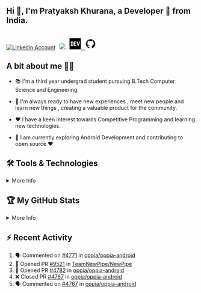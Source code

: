 
<!-- Your title -->
## Hi  	&#128075;, I'm Pratyaksh Khurana, a Developer 🚀 from India.

<br>
<a href="https://www.linkedin.com/in/pratyaksh-khurana-775894210/"><img src="https://cdn.worldvectorlogo.com/logos/linkedin-icon-2.svg" title="Linkedin" alt="Linkedin Account" width="30"/></a> 
&ensp;<a href="mailto:pratyakshkhuranaofficial@gmail.com"><img  width="30" src="https://www.vectorlogo.zone/logos/gmail/gmail-icon.svg" /></a>
&ensp;<a href="https://dev.to/pratyaksh1610"><img src="https://github.com/FrancescoXX/FrancescoXX/blob/main/dev-black.png" title="DEV" alt="DEVto Blog" width="30"/</a> 
&ensp;<a href="https://github.com/pratyaksh1610"><img src="https://github.com/FrancescoXX/FrancescoXX/blob/main/untitled-2_5.png" title="GitHub" alt="GitHub" width="30"/></a>
<br>

<!-- Talking about you -->
## A bit about me 🙋‍♂️
- 📚 I'm a third year undergrad student pursuing B.Tech Computer Science and Engineering. 

- 🤝 I'm always ready to have new experiences , meet new people and learn new things , creating a valuable 
 product for the community.

- ❤ I have a keen interest towards Competitive Programming and learning new technologies.

- 🌱 I am currently exploring Android Development and contributing to open source :heart:


## 🛠️ Tools & Technologies
<details>
  <summary>More Info</summary>

  ### Things I code with: 
  
<a href="https://www.cprogramming.com/" target="_blank"> <img src="https://raw.githubusercontent.com/devicons/devicon/master/icons/c/c-original.svg" alt="c" width="40" height="40"/> </a> <a align="left"> <img src="https://raw.githubusercontent.com/jmnote/z-icons/master/svg/cpp.svg" alt="cpp" width="40" height="40"/> &nbsp;&nbsp;  <img src="https://www.vectorlogo.zone/logos/kotlinlang/kotlinlang-icon.svg" alt="kotlin" width="40px"/> &nbsp;&nbsp;
<img src="https://cdn.jsdelivr.net/gh/devicons/devicon@latest/icons/html5/html5-plain.svg" width="40px">&nbsp;
<img src="https://cdn.jsdelivr.net/gh/devicons/devicon@latest/icons/css3/css3-plain.svg" width="40px">&nbsp;

  ### Tools I use:
 <span><img src="https://cdn.jsdelivr.net/gh/devicons/devicon@latest/icons/git/git-plain.svg" width="40px"></span>&nbsp;
 <img src="https://user-images.githubusercontent.com/76740999/187625840-0202b565-7220-4a7e-a799-226af012c713.png" width="40" />
 <span><img src="https://cdn.jsdelivr.net/gh/devicons/devicon/icons/vscode/vscode-original.svg" width="40px"></span>&nbsp;
 <img src="https://raw.githubusercontent.com/devicons/devicon/master/icons/mysql/mysql-original-wordmark.svg" alt="mysql" width="50"/>

  ### Things I am learning:
  <span><img src="https://cdn.jsdelivr.net/gh/devicons/devicon@latest/icons/flutter/flutter-original.svg" width="30px"></span>&nbsp;
  <img src="https://iconape.com/wp-content/png_logo_vector/android-robot-head.png" alt="android" height="40"/>

</details>

## 🏆 My GitHub Stats
<details>
  <summary>More Info</summary>
  <br/>
 
<p align="center">
  <img height="150" src="https://github-readme-stats.vercel.app/api?username=pratyaksh1610&theme=react&show_icons=true&hide=stars&count_private=true" />
  <img height="150" src ="http://github-readme-streak-stats.herokuapp.com?user=pratyaksh1610&theme=react" />
</p>
</details>

## :zap: Recent Activity
<!--START_SECTION:activity-->
1. 🗣 Commented on [#4771](https://github.com/oppia/oppia-android/issues/4771) in [oppia/oppia-android](https://github.com/oppia/oppia-android)
2. 💪 Opened PR [#9521](https://github.com/TeamNewPipe/NewPipe/pull/9521) in [TeamNewPipe/NewPipe](https://github.com/TeamNewPipe/NewPipe)
3. 💪 Opened PR [#4782](https://github.com/oppia/oppia-android/pull/4782) in [oppia/oppia-android](https://github.com/oppia/oppia-android)
4. ❌ Closed PR [#4767](https://github.com/oppia/oppia-android/pull/4767) in [oppia/oppia-android](https://github.com/oppia/oppia-android)
5. 🗣 Commented on [#4767](https://github.com/oppia/oppia-android/issues/4767) in [oppia/oppia-android](https://github.com/oppia/oppia-android)
<!--END_SECTION:activity-->

 
